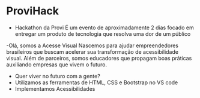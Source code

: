 # ProviHack
- Hackathon da Provi
 É um evento de aproximadamente 2 dias focado em entregar um produto de tecnologia que resolva uma dor de um público

 -Olá, somos a Acesse Visual 
Nascemos para ajudar empreendedores brasileiros que buscam acelerar sua transformação de acessibilidade visual. 
Além de parceiros, somos educadores que propagam boas práticas auxiliando empresas que vivem o futuro.

- Quer viver no futuro com a gente? 
- Utilizamos as ferramentas de HTML, CSS e Bootstrap no VS code
- Implementamos Acessibilidades
